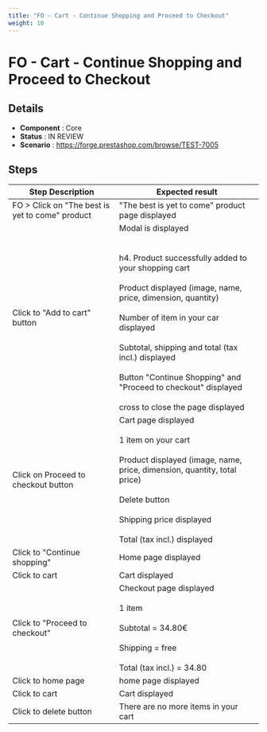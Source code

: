 ```yaml
---
title: "FO - Cart - Continue Shopping and Proceed to Checkout"
weight: 10
---
```


# FO - Cart - Continue Shopping and Proceed to Checkout
## Details
* **Component** : Core
* **Status** : IN REVIEW
* **Scenario** : https://forge.prestashop.com/browse/TEST-7005

## Steps
| Step Description | Expected result |
| ----- | ----- |
| FO > Click on "The best is yet to come" product | "The best is yet to come" product page displayed |
| Click to "Add to cart" button | Modal is displayed<br><br> <br>h4. Product successfully added to your shopping cart<br><br>Product displayed (image, name, price, dimension, quantity)<br><br>Number of item in your car displayed<br><br>Subtotal, shipping and total (tax incl.) displayed<br><br>Button "Continue Shopping" and "Proceed to checkout" displayed<br><br>cross to close the page displayed |
| Click on Proceed to checkout button | Cart page displayed<br><br>1 item on your cart<br><br>Product displayed (image, name, price, dimension, quantity, total price)<br><br>Delete button<br><br>Shipping price displayed<br><br>Total (tax incl.) displayed |
| Click to "Continue shopping" | Home page displayed |
| Click to cart | Cart displayed |
| Click to "Proceed to checkout" | Checkout page displayed<br><br>1 item<br><br>Subtotal = 34.80€<br><br>Shipping = free<br><br>Total (tax incl.) = 34.80 |
| Click to home page | home page displayed |
| Click to cart | Cart displayed |
| Click to delete button | There are no more items in your cart |
